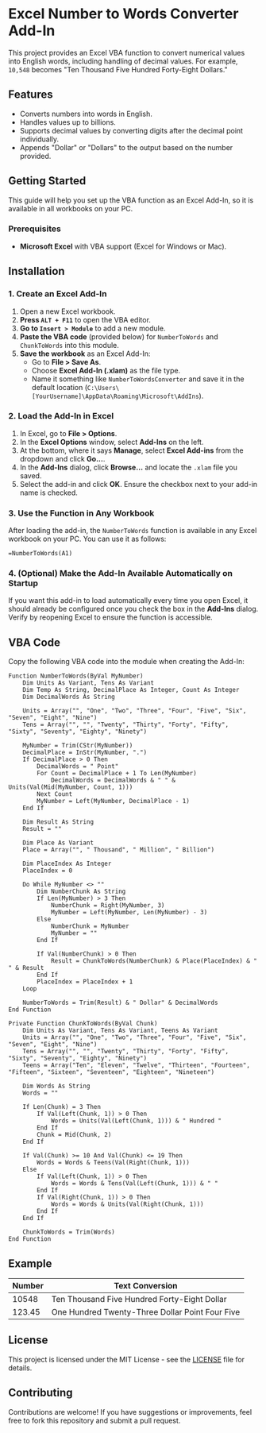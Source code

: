 
# Excel Number to Words Converter Add-In

This project provides an Excel VBA function to convert numerical values into English words, including handling of decimal values. For example, `10,548` becomes "Ten Thousand Five Hundred Forty-Eight Dollars."

## Features

- Converts numbers into words in English.
- Handles values up to billions.
- Supports decimal values by converting digits after the decimal point individually.
- Appends "Dollar" or "Dollars" to the output based on the number provided.

## Getting Started

This guide will help you set up the VBA function as an Excel Add-In, so it is available in all workbooks on your PC.

### Prerequisites

- **Microsoft Excel** with VBA support (Excel for Windows or Mac).

## Installation

### 1. Create an Excel Add-In

1. Open a new Excel workbook.
2. **Press `ALT + F11`** to open the VBA editor.
3. **Go to `Insert > Module`** to add a new module.
4. **Paste the VBA code** (provided below) for `NumberToWords` and `ChunkToWords` into this module.
5. **Save the workbook** as an Excel Add-In:
   - Go to **File > Save As**.
   - Choose **Excel Add-In (.xlam)** as the file type.
   - Name it something like `NumberToWordsConverter` and save it in the default location (`C:\Users\[YourUsername]\AppData\Roaming\Microsoft\AddIns`).

### 2. Load the Add-In in Excel

1. In Excel, go to **File > Options**.
2. In the **Excel Options** window, select **Add-Ins** on the left.
3. At the bottom, where it says **Manage**, select **Excel Add-ins** from the dropdown and click **Go...**.
4. In the **Add-Ins** dialog, click **Browse…** and locate the `.xlam` file you saved.
5. Select the add-in and click **OK**. Ensure the checkbox next to your add-in name is checked.

### 3. Use the Function in Any Workbook

After loading the add-in, the `NumberToWords` function is available in any Excel workbook on your PC. You can use it as follows:

```excel
=NumberToWords(A1)
```

### 4. (Optional) Make the Add-In Available Automatically on Startup

If you want this add-in to load automatically every time you open Excel, it should already be configured once you check the box in the **Add-Ins** dialog. Verify by reopening Excel to ensure the function is accessible.

## VBA Code

Copy the following VBA code into the module when creating the Add-In:

```vba
Function NumberToWords(ByVal MyNumber)
    Dim Units As Variant, Tens As Variant
    Dim Temp As String, DecimalPlace As Integer, Count As Integer
    Dim DecimalWords As String
    
    Units = Array("", "One", "Two", "Three", "Four", "Five", "Six", "Seven", "Eight", "Nine")
    Tens = Array("", "", "Twenty", "Thirty", "Forty", "Fifty", "Sixty", "Seventy", "Eighty", "Ninety")
    
    MyNumber = Trim(CStr(MyNumber))
    DecimalPlace = InStr(MyNumber, ".")
    If DecimalPlace > 0 Then
        DecimalWords = " Point"
        For Count = DecimalPlace + 1 To Len(MyNumber)
            DecimalWords = DecimalWords & " " & Units(Val(Mid(MyNumber, Count, 1)))
        Next Count
        MyNumber = Left(MyNumber, DecimalPlace - 1)
    End If
    
    Dim Result As String
    Result = ""
    
    Dim Place As Variant
    Place = Array("", " Thousand", " Million", " Billion")
    
    Dim PlaceIndex As Integer
    PlaceIndex = 0
    
    Do While MyNumber <> ""
        Dim NumberChunk As String
        If Len(MyNumber) > 3 Then
            NumberChunk = Right(MyNumber, 3)
            MyNumber = Left(MyNumber, Len(MyNumber) - 3)
        Else
            NumberChunk = MyNumber
            MyNumber = ""
        End If
        
        If Val(NumberChunk) > 0 Then
            Result = ChunkToWords(NumberChunk) & Place(PlaceIndex) & " " & Result
        End If
        PlaceIndex = PlaceIndex + 1
    Loop
    
    NumberToWords = Trim(Result) & " Dollar" & DecimalWords
End Function

Private Function ChunkToWords(ByVal Chunk)
    Dim Units As Variant, Tens As Variant, Teens As Variant
    Units = Array("", "One", "Two", "Three", "Four", "Five", "Six", "Seven", "Eight", "Nine")
    Tens = Array("", "", "Twenty", "Thirty", "Forty", "Fifty", "Sixty", "Seventy", "Eighty", "Ninety")
    Teens = Array("Ten", "Eleven", "Twelve", "Thirteen", "Fourteen", "Fifteen", "Sixteen", "Seventeen", "Eighteen", "Nineteen")
    
    Dim Words As String
    Words = ""
    
    If Len(Chunk) = 3 Then
        If Val(Left(Chunk, 1)) > 0 Then
            Words = Units(Val(Left(Chunk, 1))) & " Hundred "
        End If
        Chunk = Mid(Chunk, 2)
    End If
    
    If Val(Chunk) >= 10 And Val(Chunk) <= 19 Then
        Words = Words & Teens(Val(Right(Chunk, 1)))
    Else
        If Val(Left(Chunk, 1)) > 0 Then
            Words = Words & Tens(Val(Left(Chunk, 1))) & " "
        End If
        If Val(Right(Chunk, 1)) > 0 Then
            Words = Words & Units(Val(Right(Chunk, 1)))
        End If
    End If
    
    ChunkToWords = Trim(Words)
End Function
```

## Example

| Number  | Text Conversion                       |
|---------|---------------------------------------|
| 10548   | Ten Thousand Five Hundred Forty-Eight Dollar |
| 123.45  | One Hundred Twenty-Three Dollar Point Four Five |

## License

This project is licensed under the MIT License - see the [LICENSE](LICENSE) file for details.

## Contributing

Contributions are welcome! If you have suggestions or improvements, feel free to fork this repository and submit a pull request.
